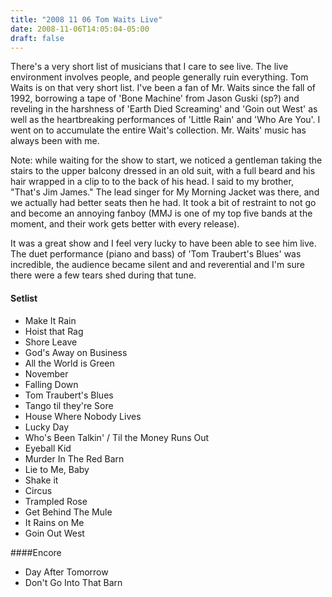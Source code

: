 ```yaml
---
title: "2008 11 06 Tom Waits Live"
date: 2008-11-06T14:05:04-05:00
draft: false
---
```


There's a very short list of musicians that I care to see live. The live environment involves people, and people generally ruin everything. Tom Waits is on that very short list. I've been a fan of Mr. Waits since the fall of 1992, borrowing a tape of 'Bone Machine' from Jason Guski (sp?) and reveling in the harshness of 'Earth Died Screaming' and 'Goin out West' as well as the heartbreaking performances of 'Little Rain' and 'Who Are You'. I went on to accumulate the entire Wait's collection. Mr. Waits' music has always been with me. 

Note: while waiting for the show to start, we noticed a gentleman taking the stairs to the upper balcony dressed in an old suit, with a full beard and his hair wrapped in a clip to to the back of his head. I said to my brother, "That's Jim James." The lead singer for My Morning Jacket was there, and we actually had better seats then he had. It took a bit of restraint to not go and become an annoying fanboy (MMJ is one of my top five bands at the moment, and their work gets better with every release). 

It was a great show and I feel very lucky to have been able to see him live. The duet performance (piano and bass) of 'Tom Traubert's Blues' was incredible, the audience became silent and and reverential and I'm sure there were a few tears shed during that tune. 

#### Setlist
* Make It Rain 
* Hoist that Rag 
* Shore Leave 
* God's Away on Business 
* All the World is Green 
* November 
* Falling Down 
* Tom Traubert's Blues 
* Tango til they're Sore 
* House Where Nobody Lives 
* Lucky Day 
* Who's Been Talkin' / Til the Money Runs Out 
* Eyeball Kid 
* Murder In The Red Barn 
* Lie to Me, Baby 
* Shake it 
* Circus 
* Trampled Rose 
* Get Behind The Mule 
* It Rains on Me 
* Goin Out West 

####Encore
* Day After Tomorrow 
* Don't Go Into That Barn 


